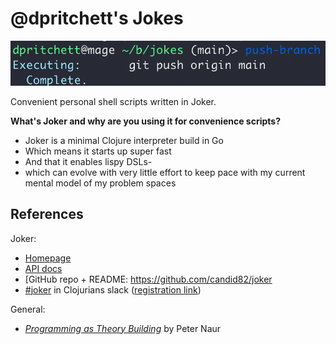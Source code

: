 # @dpritchett's Jokes

![screenshot of push-branch in action](./doc/img/push-branch.png)

Convenient personal shell scripts written in Joker.

__What's Joker and why are you using it for convenience scripts?__

- Joker is a minimal Clojure interpreter build in Go
- Which means it starts up super fast
- And that it enables lispy DSLs-
- which can evolve with very little effort to keep pace with my current mental model of my problem spaces


## References

Joker:

- [Homepage](https://joker-lang.org)
- [API docs](https://candid82.github.io/joker/)
- [GitHub repo + README: https://github.com/candid82/joker
- [#joker](https://app.slack.com/client/T03RZGPFR/C9VURUUNL) in Clojurians slack ([registration link](http://clojurians.net/))

General:

- [_Programming as Theory Building_](http://pages.cs.wisc.edu/~remzi/Naur.pdf) by Peter Naur
